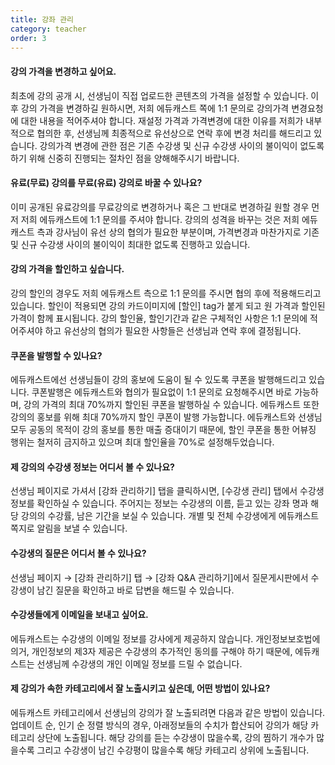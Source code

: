 ```yaml
---
title: 강좌 관리
category: teacher
order: 3
---
```

#### 강의 가격을 변경하고 싶어요.
최초에 강의 공개 시, 선생님이 직접 업로드한 콘텐츠의 가격을 설정할 수 있습니다.
이후 강의 가격을 변경하길 원하시면, 저희 에듀캐스트 쪽에 1:1 문의로 강의가격 변경요청에 대한 내용을 적어주셔야 합니다.
재설정 가격과 가격변경에 대한 이유를 저희가 내부적으로 협의한 후, 선생님께 최종적으로 유선상으로 연락 후에 변경 처리를 해드리고 있습니다.
강의가격 변경에 관한 점은 기존 수강생 및 신규 수강생 사이의 불이익이 없도록 하기 위해 신중히 진행되는 절차인 점을 양해해주시기 바랍니다.

#### 유료(무료) 강의를 무료(유료) 강의로 바꿀 수 있나요?
이미 공개된 유료강의를 무료강의로 변경하거나 혹은 그 반대로 변경하길 원할 경우 먼저 저희 에듀캐스트에 1:1 문의를 주셔야 합니다.
강의의 성격을 바꾸는 것은 저희 에듀캐스트 측과 강사님이 유선 상의 협의가 필요한 부분이며, 가격변경과 마찬가지로 기존 및 신규 수강생 사이의 불이익이 최대한 없도록 진행하고 있습니다.

#### 강의 가격을 할인하고 싶습니다.
강의 할인의 경우도 저희 에듀캐스트 측으로 1:1 문의를 주시면 협의 후에 적용해드리고 있습니다.
할인이 적용되면 강의 카드이미지에 [할인] tag가 붙게 되고 원 가격과 할인된 가격이 함께 표시됩니다.
강의 할인율, 할인기간과 같은 구체적인 사항은 1:1 문의에 적어주셔야 하고 유선상의 협의가 필요한 사항들은 선생님과 연락 후에 결정됩니다.

#### 쿠폰을 발행할 수 있나요?
에듀캐스트에선 선생님들이 강의 홍보에 도움이 될 수 있도록 쿠폰을 발행해드리고 있습니다.
쿠폰발행은 에듀캐스트와 협의가 필요없이 1:1 문의로 요청해주시면 바로 가능하며, 강의 가격의 최대 70%까지 할인된 쿠폰을 발행하실 수 있습니다.
에듀캐스트 또한 강의의 홍보를 위해 최대 70%까지 할인 쿠폰이 발행 가능합니다.
에듀캐스트와 선생님 모두 공동의 목적이 강의 홍보를 통한 매출 증대이기 때문에, 할인 쿠폰을 통한 어뷰징 행위는 철저히 금지하고 있으며 최대 할인율을 70%로 설정해두었습니다.

#### 제 강의의 수강생 정보는 어디서 볼 수 있나요?
선생님 페이지로 가셔서 [강좌 관리하기] 탭을 클릭하시면, [수강생 관리] 탭에서 수강생 정보를 확인하실 수 있습니다.
주어지는 정보는 수강생의 이름, 듣고 있는 강좌 명과 해당 강의의 수강률, 남은 기간을 보실 수 있습니다.
개별 및 전체 수강생에게 에듀캐스트 쪽지로 알림을 보낼 수 있습니다.

#### 수강생의 질문은 어디서 볼 수 있나요?
선생님 페이지 → [강좌 관리하기] 탭 → [강좌 Q&A 관리하기]에서 질문게시판에서 수강생이 남긴 질문을 확인하고 바로 답변을 해드릴 수 있습니다.

#### 수강생들에게 이메일을 보내고 싶어요.
에듀캐스트는 수강생의 이메일 정보를 강사에게 제공하지 않습니다.
개인정보보호법에 의거, 개인정보의 제3자 제공은 수강생의 추가적인 동의를 구해야 하기 때문에, 에듀캐스트는 선생님께 수강생의 개인 이메일 정보를 드릴 수 없습니다.

#### 제 강의가 속한 카테고리에서 잘 노출시키고 싶은데, 어떤 방법이 있나요?
에듀캐스트 카테고리에서 선생님의 강의가 잘 노출되려면 다음과 같은 방법이 있습니다.
업데이트 순, 인기 순 정렬 방식의 경우, 아래정보들의 수치가 합산되어 강의가 해당 카테고리 상단에 노출됩니다.
해당 강의를 듣는 수강생이 많을수록, 강의 찜하기 개수가 많을수록 그리고 수강생이 남긴 수강평이 많을수록 해당 카테고리 상위에 노출됩니다.
